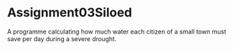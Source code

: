 # Assignment03Siloed
A programme calculating how much water each citizen of a small town must save per day during a severe drought.
